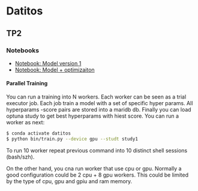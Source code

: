 # Datitos


## TP2

### Notebooks

* [Notebook: Model version 1](https://github.com/adrianmarino/datitos/blob/master/tp2/tp2.ipynb)
* [Notebook: Model + optimizaiton](https://github.com/adrianmarino/datitos/blob/master/tp2/tp2-optimization.ipynb)

#### Parallel Training

You can run a training into N workers. Each worker can be seen as a trial executor job. Each job train a model with a set of specific hyper params. All hyperparams -score pairs are stored into a maridb db. Finally you can load optuna study to get best hyperparams with hiest score. You can run a worker as next:

```bash
$ conda activate datitos 
$ python bin/train.py --device gpu --studt study1
```

To run 10 worker repeat previous command into 10 distinct shell sessions (bash/szh).

On the other hand, you cna run worker that use cpu or gpu. Normally a good configuration could be 2 cpu + 8 gpu workers. 
This could be limited by the type of cpu, gpu and gpiu and ram memory.
